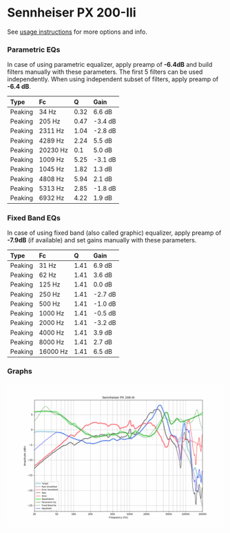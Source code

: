 # Sennheiser PX 200-IIi
See [usage instructions](https://github.com/jaakkopasanen/AutoEq#usage) for more options and info.

### Parametric EQs
In case of using parametric equalizer, apply preamp of **-6.4dB** and build filters manually
with these parameters. The first 5 filters can be used independently.
When using independent subset of filters, apply preamp of **-6.4 dB**.

| Type    | Fc       |    Q | Gain    |
|:--------|:---------|:-----|:--------|
| Peaking | 34 Hz    | 0.32 | 6.6 dB  |
| Peaking | 205 Hz   | 0.47 | -3.4 dB |
| Peaking | 2311 Hz  | 1.04 | -2.8 dB |
| Peaking | 4289 Hz  | 2.24 | 5.5 dB  |
| Peaking | 20230 Hz | 0.1  | 5.0 dB  |
| Peaking | 1009 Hz  | 5.25 | -3.1 dB |
| Peaking | 1045 Hz  | 1.82 | 1.3 dB  |
| Peaking | 4808 Hz  | 5.94 | 2.1 dB  |
| Peaking | 5313 Hz  | 2.85 | -1.8 dB |
| Peaking | 6932 Hz  | 4.22 | 1.9 dB  |

### Fixed Band EQs
In case of using fixed band (also called graphic) equalizer, apply preamp of **-7.9dB**
(if available) and set gains manually with these parameters.

| Type    | Fc       |    Q | Gain    |
|:--------|:---------|:-----|:--------|
| Peaking | 31 Hz    | 1.41 | 6.9 dB  |
| Peaking | 62 Hz    | 1.41 | 3.6 dB  |
| Peaking | 125 Hz   | 1.41 | 0.0 dB  |
| Peaking | 250 Hz   | 1.41 | -2.7 dB |
| Peaking | 500 Hz   | 1.41 | -1.0 dB |
| Peaking | 1000 Hz  | 1.41 | -0.5 dB |
| Peaking | 2000 Hz  | 1.41 | -3.2 dB |
| Peaking | 4000 Hz  | 1.41 | 3.9 dB  |
| Peaking | 8000 Hz  | 1.41 | 2.7 dB  |
| Peaking | 16000 Hz | 1.41 | 6.5 dB  |

### Graphs
![](./Sennheiser%20PX%20200-IIi.png)